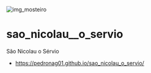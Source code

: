 ![img_mosteiro](https://user-images.githubusercontent.com/95387992/216660491-efa633c3-f465-45ee-b97f-303824bd782f.jpeg)
# sao_nicolau__o_servio
 São Nicolau o Sérvio
* https://pedronag01.github.io/sao_nicolau_o_servio/
